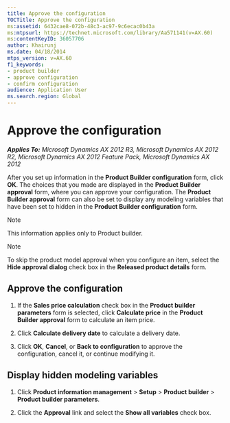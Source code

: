 ```yaml
---
title: Approve the configuration
TOCTitle: Approve the configuration
ms:assetid: 6432cae8-072b-48c3-ac97-9c6ecac0b43a
ms:mtpsurl: https://technet.microsoft.com/library/Aa571141(v=AX.60)
ms:contentKeyID: 36057706
author: Khairunj
ms.date: 04/18/2014
mtps_version: v=AX.60
f1_keywords:
- product builder
- approve configuration
- confirm configuration
audience: Application User
ms.search.region: Global
---
```


# Approve the configuration 


_**Applies To:** Microsoft Dynamics AX 2012 R3, Microsoft Dynamics AX 2012 R2, Microsoft Dynamics AX 2012 Feature Pack, Microsoft Dynamics AX 2012_

After you set up information in the **Product Builder configuration** form, click **OK**. The choices that you made are displayed in the **Product Builder approval** form, where you can approve your configuration. The **Product Builder approval** form can also be set to display any modeling variables that have been set to hidden in the **Product Builder configuration** form.


> [!NOTE]
> <P>This information applies only to Product builder.</P>




> [!NOTE]
> <P>To skip the product model approval when you configure an item, select the <STRONG>Hide approval dialog</STRONG> check box in the <STRONG>Released product details</STRONG> form.</P>



## Approve the configuration

1.  If the **Sales price calculation** check box in the **Product builder parameters** form is selected, click **Calculate price** in the **Product Builder approval** form to calculate an item price.

2.  Click **Calculate delivery date** to calculate a delivery date.

3.  Click **OK**, **Cancel**, or **Back to configuration** to approve the configuration, cancel it, or continue modifying it.

## Display hidden modeling variables

1.  Click **Product information management** \> **Setup** \> **Product builder** \> **Product builder parameters**.

2.  Click the **Approval** link and select the **Show all variables** check box.

  


